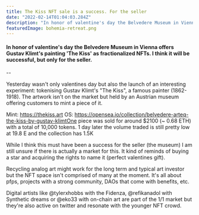 ```yaml
---
title: The Kiss NFT sale is a success. For the seller
date: "2022-02-14T01:04:03.284Z"
description: "In honor of valentine's day the Belvedere Museum in Vienna offers Gustav Klimt's painting 'The Kiss' as fractionalized NFTs. I think it will be successful, but only for the seller."
featuredImage: bohemia-retreat.png
---
```


#### In honor of valentine's day the Belvedere Museum in Vienna offers Gustav Klimt's painting 'The Kiss' as fractionalized NFTs. I think it will be successful, but only for the seller.

--

Yesterday wasn't only valentines day but also the launch of an interesting experiment: tokenising Gustav Klimt's "The Kiss", a famous painter (1862-1918). The artwork isn't on the market but held by an Austrian museum offering customers to mint a piece of it.

Mint: https://thekiss.art
OS: https://opensea.io/collection/belvedere-arteq-the-kiss-by-gustav-klimtOne piece was sold for around $2100 (~ 0.68 ETH) with a total of 10,000 tokens. 1 day later the volume traded is still pretty low at 19.8 E and the collection has 1.5K

While I think this must have been a success for the seller (the museum) I am still unsure if there is actually a market for this. It kind of reminds of buying a star and acquiring the rights to name it (perfect valentines gift).

Recycling analog art might work for the long term and typical art investor but the NFT space isn't comprised of many at the moment. It's all about pfps, projects with a strong community, DAOs that come with benefits, etc.

Digital artists like @tylerxhobbs with the Fidenza, @refikanadol with Synthetic dreams or @eko33 with on-chain art are part of the 1/1 market but they're also active on twitter and resonate with the younger NFT crowd.
